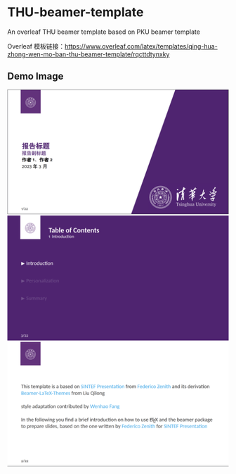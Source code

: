 # THU-beamer-template
An overleaf THU beamer template based on PKU beamer template


Overleaf 模板链接：https://www.overleaf.com/latex/templates/qing-hua-zhong-wen-mo-ban-thu-beamer-template/rqcttdtynxky
## Demo Image
![demo](demo/front.png)
![demo](demo/table.png)
![demo](demo/page.png)

